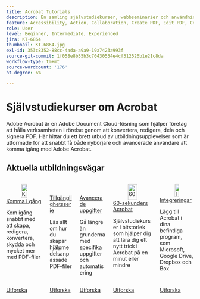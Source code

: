 ```yaml
---
title: Acrobat Tutorials
description: En samling självstudiekurser, webbseminarier och användningsfall för Adobe Acrobat
feature: Accessibility, Action, Collaboration, Create PDF, Edit PDF, Convert PDF, Deploy, Mobile, Optimize PDF, Security, Workflow, Workspace, Skill Builder, Sign, Form
role: User
level: Beginner, Intermediate, Experienced
jira: KT-6864
thumbnail: KT-6864.jpg
exl-id: 353c8352-88cc-4ada-a9a9-19a7423a993f
source-git-commit: 1f058e8b35b3c70430554e4cf312526b1e21c8da
workflow-type: tm+mt
source-wordcount: '176'
ht-degree: 6%

---
```


# Självstudiekurser om Acrobat

Adobe Acrobat är en Adobe Document Cloud-lösning som hjälper företag att hålla verksamheten i rörelse genom att konvertera, redigera, dela och signera PDF. Här hittar du ett brett utbud av utbildningsupplevelser som är utformade för att snabbt få både nybörjare och avancerade användare att komma igång med Adobe Acrobat.

<div id="recs-overview-body-1"></div>
<div id="recs-overview-body-2"></div>
<div id="recs-overview-body-3"></div>
<div id="recs-overview-body-4"></div>
<div id="recs-overview-body-5"></div>
<div id="recs-overview-body-6"></div>

## Aktuella utbildningsvägar

<!-- START CARDS HTML - DO NOT MODIFY BY HAND -->
<div class="columns">
    <div class="column is-half-tablet is-half-desktop is-one-third-widescreen" aria-label="Getting started">
        <div class="card" style="height: 100%; display: flex; flex-direction: column; height: 100%;">
            <div class="card-image">
                <figure class="image x-is-16by9">
                    <a href="https://experienceleague.adobe.com/sv/docs/document-cloud-learn/acrobat-learning/getting-started/getting-started-overview" title="Komma igång" target="_self" rel="referrer">
                        <img class="is-bordered-r-small" src="https://experienceleague.adobe.com/sv/docs/document-cloud-learn/acrobat-learning/media_19b331849a47f54403361e7661d1882d95fe97fcf.png?width=400&format=webply&optimize=medium" alt="Komma igång"
                             style="width: 100%; aspect-ratio: 16 / 9; object-fit: cover; overflow: hidden; display: block; margin: auto;">
                    </a>
                </figure>
            </div>
            <div class="card-content is-padded-small" style="display: flex; flex-direction: column; flex-grow: 1; justify-content: space-between;">
                <div class="top-card-content">
                    <p class="headline is-size-6 has-text-weight-bold">
                        <a href="https://experienceleague.adobe.com/sv/docs/document-cloud-learn/acrobat-learning/getting-started/getting-started-overview" target="_self" rel="referrer" title="Komma igång">Komma i gång</a>
                    </p>
                    <p class="is-size-6">Kom igång snabbt med att skapa, redigera, konvertera, skydda och mycket mer med PDF-filer</p>
                </div>
                <a href="https://experienceleague.adobe.com/sv/docs/document-cloud-learn/acrobat-learning/getting-started/getting-started-overview" target="_self" rel="referrer" class="spectrum-Button spectrum-Button--outline spectrum-Button--primary spectrum-Button--sizeM" style="align-self: flex-start; margin-top: 1rem;">
                    <span class="spectrum-Button-label has-no-wrap has-text-weight-bold">Utforska</span>
                </a>
            </div>
        </div>
    </div>
     <div class="column is-half-tablet is-half-desktop is-one-third-widescreen" aria-label="Accessibility series">
        <div class="card" style="height: 100%; display: flex; flex-direction: column; height: 100%;">
            <div class="card-image">
                <figure class="image x-is-16by9">
                    <a href="https://experienceleague.adobe.com/sv/docs/document-cloud-learn/acrobat-learning/accessibility-tutorials/accessibility-overview" title="Tillgänglighetsserie" target="_self" rel="referrer">
                        <img class="is-bordered-r-small" src="https://experienceleague.adobe.com/sv/docs/document-cloud-learn/acrobat-learning/accessibility-tutorials/media_1160a8358f39482862ca2409c878ecea8815b0e35.png?width=400&format=webply&optimize=medium" alt="Tillgänglighetsserie"
                             style="width: 100%; aspect-ratio: 16 / 9; object-fit: cover; overflow: hidden; display: block; margin: auto;">
                    </a>
                </figure>
            </div>
            <div class="card-content is-padded-small" style="display: flex; flex-direction: column; flex-grow: 1; justify-content: space-between;">
                <div class="top-card-content">
                    <p class="headline is-size-6 has-text-weight-bold">
                        <a href="https://experienceleague.adobe.com/sv/docs/document-cloud-learn/acrobat-learning/accessibility-tutorials/accessibility-overview" target="_self" rel="referrer" title="60 sekunder lång Acrobat">Tillgänglighetsserie</a>
                    </p>
                    <p class="is-size-6">Läs allt om hur du skapar hjälpmedelsanpassade PDF-filer</p>
                </div>
                <a href="https://experienceleague.adobe.com/sv/docs/document-cloud-learn/acrobat-learning/accessibility-tutorials/accessibility-overview" target="_self" rel="referrer" class="spectrum-Button spectrum-Button--outline spectrum-Button--primary spectrum-Button--sizeM" style="align-self: flex-start; margin-top: 1rem;">
                    <span class="spectrum-Button-label has-no-wrap has-text-weight-bold">Utforska</span>
                </a>
            </div>
        </div>
    </div>
    <div class="column is-half-tablet is-half-desktop is-one-third-widescreen" aria-label="Advanced tasks">
        <div class="card" style="height: 100%; display: flex; flex-direction: column; height: 100%;">
            <div class="card-image">
                <figure class="image x-is-16by9">
                    <a href="https://experienceleague.adobe.com/sv/docs/document-cloud-learn/acrobat-learning/advanced-tasks/advanced-tasks-overview" title="Avancerade uppgifter" target="_self" rel="referrer">
                        <img class="is-bordered-r-small" src="https://experienceleague.adobe.com/sv/docs/document-cloud-learn/acrobat-learning/media_17d55969ad72e5933df620c2d5c84ba8e273ab39c.png?width=400&format=webply&optimize=medium" alt="Avancerade uppgifter"
                             style="width: 100%; aspect-ratio: 16 / 9; object-fit: cover; overflow: hidden; display: block; margin: auto;">
                    </a>
                </figure>
            </div>
            <div class="card-content is-padded-small" style="display: flex; flex-direction: column; flex-grow: 1; justify-content: space-between;">
                <div class="top-card-content">
                    <p class="headline is-size-6 has-text-weight-bold">
                        <a href="https://experienceleague.adobe.com/sv/docs/document-cloud-learn/acrobat-learning/advanced-tasks/advanced-tasks-overview" target="_self" rel="referrer" title="Avancerade uppgifter">Avancerade uppgifter</a>
                    </p>
                    <p class="is-size-6">Gå längre än grunderna med specifika uppgifter och automatisering</p>
                </div>
                <a href="https://experienceleague.adobe.com/sv/docs/document-cloud-learn/acrobat-learning/advanced-tasks/advanced-tasks-overview" target="_self" rel="referrer" class="spectrum-Button spectrum-Button--outline spectrum-Button--primary spectrum-Button--sizeM" style="align-self: flex-start; margin-top: 1rem;">
                    <span class="spectrum-Button-label has-no-wrap has-text-weight-bold">Utforska</span>
                </a>
            </div>
        </div>
    </div>
    <div class="column is-half-tablet is-half-desktop is-one-third-widescreen" aria-label="60-second Acrobat">
        <div class="card" style="height: 100%; display: flex; flex-direction: column; height: 100%;">
            <div class="card-image">
                <figure class="image x-is-16by9">
                    <a href="https://experienceleague.adobe.com/sv/docs/document-cloud-learn/acrobat-learning/60-second/60-second-overview" title="60 sekunder lång Acrobat" target="_self" rel="referrer">
                        <img class="is-bordered-r-small" src="https://experienceleague.adobe.com/sv/docs/document-cloud-learn/acrobat-learning/media_1e95e07bbceaf7e8f9bfccff9dccc7827fe813d96.png?width=400&format=webply&optimize=medium" alt="60 sekunder lång Acrobat"
                             style="width: 100%; aspect-ratio: 16 / 9; object-fit: cover; overflow: hidden; display: block; margin: auto;">
                    </a>
                </figure>
            </div>
            <div class="card-content is-padded-small" style="display: flex; flex-direction: column; flex-grow: 1; justify-content: space-between;">
                <div class="top-card-content">
                    <p class="headline is-size-6 has-text-weight-bold">
                        <a href="https://experienceleague.adobe.com/sv/docs/document-cloud-learn/acrobat-learning/60-second/60-second-overview" target="_self" rel="referrer" title="60 sekunder lång Acrobat">60-sekunders Acrobat</a>
                    </p>
                    <p class="is-size-6">Självstudiekurser i bitstorlek som hjälper dig att lära dig ett nytt trick i Acrobat på en minut eller mindre</p>
                </div>
                <a href="https://experienceleague.adobe.com/sv/docs/document-cloud-learn/acrobat-learning/60-second/60-second-overview" target="_self" rel="referrer" class="spectrum-Button spectrum-Button--outline spectrum-Button--primary spectrum-Button--sizeM" style="align-self: flex-start; margin-top: 1rem;">
                    <span class="spectrum-Button-label has-no-wrap has-text-weight-bold">Utforska</span>
                </a>
            </div>
        </div>
    </div>
    <div class="column is-half-tablet is-half-desktop is-one-third-widescreen" aria-label="Integrations">
        <div class="card" style="height: 100%; display: flex; flex-direction: column; height: 100%;">
            <div class="card-image">
                <figure class="image x-is-16by9">
                    <a href="https://experienceleague.adobe.com/sv/docs/document-cloud-learn/acrobat-learning/integrations/integrate-overview" title="Integreringar" target="_self" rel="referrer">
                        <img class="is-bordered-r-small" src="https://experienceleague.adobe.com/sv/docs/document-cloud-learn/acrobat-learning/media_171337d52d3205c2011e230e71736cc71f74ba0ee.png?width=400&format=webply&optimize=medium" alt="Integreringar"
                             style="width: 100%; aspect-ratio: 16 / 9; object-fit: cover; overflow: hidden; display: block; margin: auto;">
                    </a>
                </figure>
            </div>
            <div class="card-content is-padded-small" style="display: flex; flex-direction: column; flex-grow: 1; justify-content: space-between;">
                <div class="top-card-content">
                    <p class="headline is-size-6 has-text-weight-bold">
                        <a href="https://experienceleague.adobe.com/sv/docs/document-cloud-learn/acrobat-learning/integrations/integrate-overview" target="_self" rel="referrer" title="Integreringar">Integreringar</a>
                    </p>
                    <p class="is-size-6">Lägg till Acrobat i dina befintliga program, som Microsoft, Google Drive, Dropbox och Box</p>
                </div>
                <a href="https://experienceleague.adobe.com/sv/docs/document-cloud-learn/acrobat-learning/integrations/integrate-overview" target="_blank" rel="referrer" class="spectrum-Button spectrum-Button--outline spectrum-Button--primary spectrum-Button--sizeM" style="align-self: flex-start; margin-top: 1rem;">
                    <span class="spectrum-Button-label has-no-wrap has-text-weight-bold">Utforska</span>
                </a>
            </div>
        </div>
    </div>
</div>
<!-- END CARDS HTML - DO NOT MODIFY BY HAND -->
